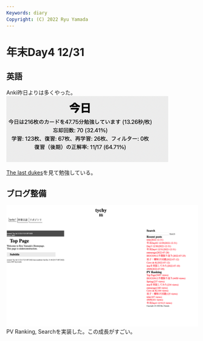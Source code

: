 ```yaml
---
Keywords: diary
Copyright: (C) 2022 Ryu Yamada
---
```

# 年末Day4 12/31
## 英語
Anki昨日よりは多くやった。
![スクリーンショット 2022-12-31 12.38.53](file_Bcze1Yyhs.png)

[The last dukes](https://www.youtube.com/watch?v=t_5guNuh0hU)を見て勉強している。



## ブログ整備
![スクリーンショット 2022-12-31 22.44.31 #x-small](file_BIEdxLG7U.png)
PV Ranking, Searchを実装した。この成長がすごい。

